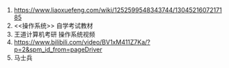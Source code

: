 1. https://www.liaoxuefeng.com/wiki/1252599548343744/1304521607217185
2. <<操作系统>> 自学考试教材
3. 王道计算机考研 操作系统视频
4. https://www.bilibili.com/video/BV1xM411Z7Ka/?p=2&spm_id_from=pageDriver
5. 马士兵